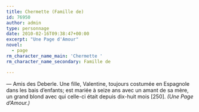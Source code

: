 ```yaml
---
title: Chermette (Famille de)
id: 76950
author: admin
type: personnage
date: 2010-02-16T09:38:47+00:00
excerpt: "Une Page d'Amour"
novel:
  - page
rm_character_name_main: 'Chermette '
rm_character_name_secondary: Famille de

---
```

— Amis des Deberle. Une fille, Valentine, toujours costumée en Espagnole dans les bais d&rsquo;enfants; est mariée à seize ans avec un amant de sa mère, un grand blond avec qui celle-ci était depuis dix-huit mois [250]. _(Une Page d&rsquo;Amour.)_